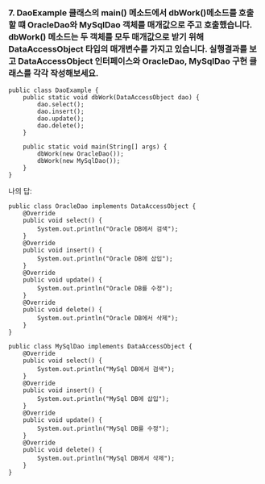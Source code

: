 ### 7. DaoExample 클래스의 main() 메소드에서 dbWork()메소드를 호출 할 떄 OracleDao와 MySqlDao 객체를 매개값으로 주고 호출했습니다. dbWork() 메소드는 두 객체를 모두 매개값으로 받기 위해 DataAccessObject 타입의 매개변수를 가지고 있습니다. 실행결과를 보고 DataAccessObject 인터페이스와 OracleDao, MySqlDao 구현 클래스를 각각 작성해보세요.

```
public class DaoExample {
    public static void dbWork(DataAccessObject dao) {
        dao.select();
        dao.insert();
        dao.update();
        dao.delete();
    }
    
    public static void main(String[] args) {
        dbWork(new OracleDao());
        dbWork(new MySqlDao());
    }
}
```

나의 답:

```
public class OracleDao implements DataAccessObject {
    @Override
    public void select() {
        System.out.println("Oracle DB에서 검색");
    }
    @Override
    public void insert() {
        System.out.println("Oracle DB에 삽입");
    }
    @Override
    public void update() {
        System.out.println("Oracle DB를 수정");
    }
    @Override
    public void delete() {
        System.out.println("Oracle DB에서 삭제");
    }
}

```

```
public class MySqlDao implements DataAccessObject {
    @Override
    public void select() {
        System.out.println("MySql DB에서 검색");
    }
    @Override
    public void insert() {
        System.out.println("MySql DB에 삽입");
    }
    @Override
    public void update() {
        System.out.println("MySql DB를 수정");
    }
    @Override
    public void delete() {
        System.out.println("MySql DB에서 삭제");
    }
}

```